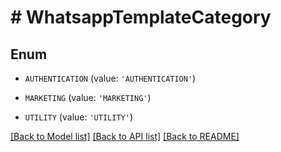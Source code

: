 # # WhatsappTemplateCategory

## Enum


* `AUTHENTICATION` (value: `'AUTHENTICATION'`)

* `MARKETING` (value: `'MARKETING'`)

* `UTILITY` (value: `'UTILITY'`)


[[Back to Model list]](../../README.md#models) [[Back to API list]](../../README.md#endpoints) [[Back to README]](../../README.md)
